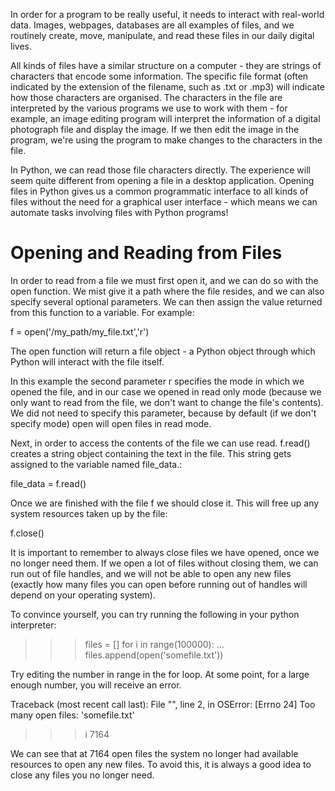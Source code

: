 In order for a program to be really useful, it needs to interact with real-world data. Images, webpages, databases are all examples of files, and we routinely create, move, manipulate, and read these files in our daily digital lives.

All kinds of files have a similar structure on a computer - they are strings of characters that encode some information. 
The specific file format (often indicated by the extension of the filename, such as .txt or .mp3) will indicate how those characters are organised. 
The characters in the file are interpreted by the various programs we use to work with them - for example, an image editing program will interpret the information of a digital photograph file and display the image. If we then edit the image in the program, we're using the program to make changes to the characters in the file.

In Python, we can read those file characters directly. The experience will seem quite different from opening a file in a desktop application. 
Opening files in Python gives us a common programmatic interface to all kinds of files without the need for a graphical user interface - which means we can automate tasks involving files with Python programs!

# Opening and Reading from Files

In order to read from a file we must first open it, and we can do so with the open function. We mist give it a path where the file resides, and we can also specify several optional parameters. We can then assign the value returned from this function to a variable. For example:

f = open('/my_path/my_file.txt','r')

The open function will return a file object - a Python object through which Python will interact with the file itself.

In this example the second parameter r specifies the mode in which we opened the file, and in our case we opened in read only mode (because we only want to read from the file, we don't want to change the file's contents). 
We did not need to specify this parameter, because by default (if we don't specify mode) open will open files in read mode.

Next, in order to access the contents of the file we can use read. f.read() creates a string object containing the text in the file. This string gets assigned to the variable named file_data.:

file_data = f.read()

Once we are finished with the file f we should close it. This will free up any system resources taken up by the file:

f.close()

It is important to remember to always close files we have opened, once we no longer need them. 
If we open a lot of files without closing them, we can run out of file handles, and we will not be able to open any new files (exactly how many files you can open before running out of handles will depend on your operating system).

To convince yourself, you can try running the following in your python interpreter:

>>> files = []
>>> for i in range(100000):
...     files.append(open('somefile.txt'))

Try editing the number in range in the for loop. At some point, for a large enough number, you will receive an error.

Traceback (most recent call last):
  File "<stdin>", line 2, in <module>
OSError: [Errno 24] Too many open files: 'somefile.txt'
>>> i
7164

We can see that at 7164 open files the system no longer had available resources to open any new files. To avoid this, it is always a good idea to close any files you no longer need.
